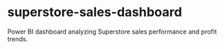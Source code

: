 # superstore-sales-dashboard
Power BI dashboard analyzing Superstore sales performance and profit trends.
